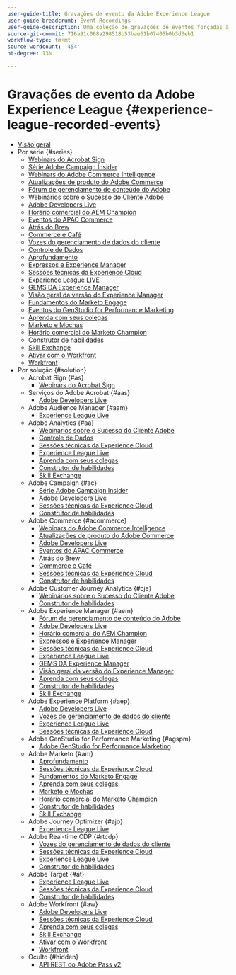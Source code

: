 ```yaml
---
user-guide-title: Gravações de evento da Adobe Experience League
user-guide-breadcrumb: Event Recordings
user-guide-description: Uma coleção de gravações de eventos forçadas a usar os produtos Adobe Enterprise
source-git-commit: 716a91c068a298518b53bae61b07405b0b3d3eb1
workflow-type: tm+mt
source-wordcount: '454'
ht-degree: 13%

---
```



# Gravações de evento da Adobe Experience League {#experience-league-recorded-events}

+ [Visão geral](overview.md)
+ Por série {#series}
   + [Webinars do Acrobat Sign](https://experienceleague.adobe.com/docs/events/acrobat-sign-webinars/overview.html)
   + [Série Adobe Campaign Insider](https://experienceleague.adobe.com/docs/events/adobe-campaign-insider-recordings/overview.html)
   + [Webinars do Adobe Commerce Intelligence](https://experienceleague.adobe.com/docs/events/mbi-webinars-recordings/overview.html)
   + [Atualizações de produto do Adobe Commerce](https://experienceleague.adobe.com/docs/events/adobe-commerce-product-update-recordings/overview.html)
   + [Fórum de gerenciamento de conteúdo do Adobe](https://experienceleague.adobe.com/docs/events/adobe-content-management-forum-recordings/overview.html)
   + [Webinários sobre o Sucesso do Cliente Adobe](https://experienceleague.adobe.com/docs/events/adobe-customer-success-webinar-recordings/overview.html)
   + [Adobe Developers Live](https://experienceleague.adobe.com/docs/events/adobe-developers-live-recordings/overview.html)
   + [Horário comercial do AEM Champion](https://experienceleague.adobe.com/docs/events/aem-champion-office-hours/overview.html)
   + [Eventos do APAC Commerce](https://experienceleague.adobe.com/docs/events/apac-commerce-recordings/overview.html)
   + [Atrás do Brew](https://experienceleague.adobe.com/docs/events/behind-the-brew-recordings/overview.html)
   + [Commerce e Café](https://experienceleague.adobe.com/docs/events/commerce-and-coffee-recordings/overview.html)
   + [Vozes do gerenciamento de dados do cliente](https://experienceleague.adobe.com/docs/events/customer-data-management-voices-recordings/overview.html?lang=pt-BR)
   + [Controle de Dados](https://experienceleague.adobe.com/docs/events/data-drip-recordings/overview.html)
   + [Aprofundamento](https://experienceleague.adobe.com/docs/events/deep-dives-recordings/overview.html)
   + [Expressos e Experience Manager](https://experienceleague.adobe.com/docs/events/espressos-and-experience-manager-recordings/overview.html)
   + [Sessões técnicas da Experience Cloud](https://experienceleague.adobe.com/docs/events/tech-sessions/overview.html)
   + [Experience League LIVE](https://experienceleague.adobe.com/docs/events/experience-league-live-recordings/overview.html)
   + [GEMS DA Experience Manager](https://experienceleague.adobe.com/docs/events/experience-manager-gems-recordings/overview.html)
   + [Visão geral da versão do Experience Manager](https://experienceleague.adobe.com/docs/events/aemcs-release-update-recordings/overview.html?lang=pt-BR)
   + [Fundamentos do Marketo Engage](https://experienceleague.adobe.com/docs/events/foundations-of-marketo-engage/overview.md)
   + [Eventos do GenStudio for Performance Marketing](https://experienceleague.adobe.com/docs/events/genstudio-for-performance-marketing-events/overview.html)
   + [Aprenda com seus colegas](https://experienceleague.adobe.com/docs/events/learn-from-your-peers-recordings/overview.html)
   + [Marketo e Mochas](https://experienceleague.adobe.com/docs/events/marketo-and-mochas-recordings/overview.html)
   + [Horário comercial do Marketo Champion](https://experienceleague.adobe.com/docs/events/marketo-champion-office-hours/overview.html)
   + [Construtor de habilidades](https://experienceleague.adobe.com/docs/events/skill-builder-recordings/overview.html)
   + [Skill Exchange](https://experienceleague.adobe.com/docs/events/the-skill-exchange-recordings/overview.html)
   + [Ativar com o Workfront](https://experienceleague.adobe.com/docs/events/wake-up-with-workfront-recordings/overview.html)
   + [Workfront](https://experienceleague.adobe.com/docs/events/workfront-recordings/overview.html)
+ Por solução {#solution}
   + Acrobat Sign {#as}
      + [Webinars do Acrobat Sign](https://experienceleague.adobe.com/docs/events/acrobat-sign-webinars/overview.html)
   + Serviços do Adobe Acrobat {#aas}
      + [Adobe Developers Live](https://experienceleague.adobe.com/docs/events/adobe-developers-live-recordings/overview.html)
   + Adobe Audience Manager {#aam}
      + [Experience League Live](https://experienceleague.adobe.com/docs/events/experience-league-live-recordings/overview.html)
   + Adobe Analytics {#aa}
      + [Webinários sobre o Sucesso do Cliente Adobe](https://experienceleague.adobe.com/docs/events/adobe-customer-success-webinar-recordings/overview.html)
      + [Controle de Dados](https://experienceleague.adobe.com/docs/events/data-drip-recordings/overview.html)
      + [Sessões técnicas da Experience Cloud](https://experienceleague.adobe.com/docs/events/tech-sessions/overview.html)
      + [Experience League Live](https://experienceleague.adobe.com/docs/events/experience-league-live-recordings/overview.html)
      + [Aprenda com seus colegas](https://experienceleague.adobe.com/docs/events/learn-from-your-peers-recordings/overview.html)
      + [Construtor de habilidades](https://experienceleague.adobe.com/docs/events/skill-builder-recordings/overview.html)
      + [Skill Exchange](https://experienceleague.adobe.com/docs/events/the-skill-exchange-recordings/overview.html)
   + Adobe Campaign {#ac}
      + [Série Adobe Campaign Insider](https://experienceleague.adobe.com/docs/events/adobe-campaign-insider-recordings/overview.html)
      + [Adobe Developers Live](https://experienceleague.adobe.com/docs/events/adobe-developers-live-recordings/overview.html)
      + [Sessões técnicas da Experience Cloud](https://experienceleague.adobe.com/docs/events/tech-sessions/overview.html)
      + [Construtor de habilidades](https://experienceleague.adobe.com/docs/events/skill-builder-recordings/overview.html)
   + Adobe Commerce {#acommerce}
      + [Webinars do Adobe Commerce Intelligence](https://experienceleague.adobe.com/docs/events/mbi-webinars-recordings/overview.html)
      + [Atualizações de produto do Adobe Commerce](https://experienceleague.adobe.com/docs/events/adobe-commerce-product-update-recordings/overview.html)
      + [Adobe Developers Live](https://experienceleague.adobe.com/docs/events/adobe-developers-live-recordings/overview.html)
      + [Eventos do APAC Commerce](https://experienceleague.adobe.com/docs/events/apac-commerce-recordings/overview.html)
      + [Atrás do Brew](https://experienceleague.adobe.com/docs/events/behind-the-brew-recordings/overview.html)
      + [Commerce e Café](https://experienceleague.adobe.com/docs/events/commerce-and-coffee-recordings/overview.html)
      + [Sessões técnicas da Experience Cloud](https://experienceleague.adobe.com/docs/events/tech-sessions/overview.html)
      + [Construtor de habilidades](https://experienceleague.adobe.com/docs/events/skill-builder-recordings/overview.html)
   + Adobe Customer Journey Analytics {#cja}
      + [Webinários sobre o Sucesso do Cliente Adobe](https://experienceleague.adobe.com/docs/events/adobe-customer-success-webinar-recordings/overview.html)
      + [Construtor de habilidades](https://experienceleague.adobe.com/docs/events/skill-builder-recordings/overview.html)
   + Adobe Experience Manager {#aem}
      + [Fórum de gerenciamento de conteúdo do Adobe](https://experienceleague.adobe.com/docs/events/adobe-content-management-forum-recordings/overview.html)
      + [Adobe Developers Live](https://experienceleague.adobe.com/docs/events/adobe-developers-live-recordings/overview.html)
      + [Horário comercial do AEM Champion](https://experienceleague.adobe.com/docs/events/aem-champion-office-hours/overview.html)
      + [Expressos e Experience Manager](https://experienceleague.adobe.com/docs/events/espressos-and-experience-manager-recordings/overview.html)
      + [Sessões técnicas da Experience Cloud](https://experienceleague.adobe.com/docs/events/tech-sessions/overview.html)
      + [Experience League Live](https://experienceleague.adobe.com/docs/events/experience-league-live-recordings/overview.html)
      + [GEMS DA Experience Manager](https://experienceleague.adobe.com/docs/events/experience-manager-gems-recordings/overview.html)
      + [Visão geral da versão do Experience Manager](https://experienceleague.adobe.com/docs/events/aemcs-release-update-recordings/overview.html?lang=pt-BR)
      + [Aprenda com seus colegas](https://experienceleague.adobe.com/docs/events/learn-from-your-peers-recordings/overview.html)
      + [Construtor de habilidades](https://experienceleague.adobe.com/docs/events/skill-builder-recordings/overview.html)
      + [Skill Exchange](https://experienceleague.adobe.com/docs/events/the-skill-exchange-recordings/overview.html)
   + Adobe Experience Platform {#aep}
      + [Adobe Developers Live](https://experienceleague.adobe.com/docs/events/adobe-developers-live-recordings/overview.html)
      + [Vozes do gerenciamento de dados do cliente](https://experienceleague.adobe.com/docs/events/customer-data-management-voices-recordings/overview.html?lang=pt-BR)
      + [Experience League Live](https://experienceleague.adobe.com/docs/events/experience-league-live-recordings/overview.html)
      + [Sessões técnicas da Experience Cloud](https://experienceleague.adobe.com/docs/events/tech-sessions/overview.html)
   + Adobe GenStudio for Performance Marketing {#agspm}
      + [Adobe GenStudio for Performance Marketing](https://experienceleague.adobe.com/docs/events/genstudio-for-performance-marketing-events/overview.html)
   + Adobe Marketo {#am}
      + [Aprofundamento](https://experienceleague.adobe.com/docs/events/deep-dives-recordings/overview.html)
      + [Sessões técnicas da Experience Cloud](https://experienceleague.adobe.com/docs/events/tech-sessions/overview.html)
      + [Fundamentos do Marketo Engage](https://experienceleague.adobe.com/docs/events/foundations-of-marketo-engage/overview.md)
      + [Aprenda com seus colegas](https://experienceleague.adobe.com/docs/events/learn-from-your-peers-recordings/overview.html)
      + [Marketo e Mochas](https://experienceleague.adobe.com/docs/events/marketo-and-mochas-recordings/overview.html)
      + [Horário comercial do Marketo Champion](https://experienceleague.adobe.com/docs/events/marketo-champion-office-hours/overview.html)
      + [Construtor de habilidades](https://experienceleague.adobe.com/docs/events/skill-builder-recordings/overview.html)
      + [Skill Exchange](https://experienceleague.adobe.com/docs/events/the-skill-exchange-recordings/overview.html)
   + Adobe Journey Optimizer {#ajo}
      + [Experience League Live](https://experienceleague.adobe.com/docs/events/experience-league-live-recordings/overview.html)
   + Adobe Real-time CDP {#rtcdp}
      + [Vozes do gerenciamento de dados do cliente](https://experienceleague.adobe.com/docs/events/customer-data-management-voices-recordings/overview.html?lang=pt-BR)
      + [Sessões técnicas da Experience Cloud](https://experienceleague.adobe.com/docs/events/tech-sessions/overview.html)
      + [Experience League Live](https://experienceleague.adobe.com/docs/events/experience-league-live-recordings/overview.html)
      + [Construtor de habilidades](https://experienceleague.adobe.com/docs/events/skill-builder-recordings/overview.html)
   + Adobe Target {#at}
      + [Experience League Live](https://experienceleague.adobe.com/docs/events/experience-league-live-recordings/overview.html)
      + [Sessões técnicas da Experience Cloud](https://experienceleague.adobe.com/docs/events/tech-sessions/overview.html)
      + [Construtor de habilidades](https://experienceleague.adobe.com/docs/events/skill-builder-recordings/overview.html)
   + Adobe Workfront {#aw}
      + [Adobe Developers Live](https://experienceleague.adobe.com/docs/events/adobe-developers-live-recordings/overview.html)
      + [Sessões técnicas da Experience Cloud](https://experienceleague.adobe.com/docs/events/tech-sessions/overview.html)
      + [Aprenda com seus colegas](https://experienceleague.adobe.com/docs/events/learn-from-your-peers-recordings/overview.html)
      + [Skill Exchange](https://experienceleague.adobe.com/docs/events/the-skill-exchange-recordings/overview.html)
      + [Ativar com o Workfront](https://experienceleague.adobe.com/docs/events/wake-up-with-workfront-recordings/overview.html)
      + [Workfront](https://experienceleague.adobe.com/docs/events/workfront-recordings/overview.html)
   + Oculto {#hidden}
      + [API REST do Adobe Pass v2](../single-events/adobe-pass-rest-api-v2.md)